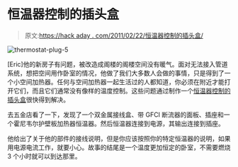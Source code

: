 # 恒温器控制的插头盒

> 原文:[https://hack aday . com/2011/02/22/恒温器控制的插头盒/](https://hackaday.com/2011/02/22/thermostat-controlled-plug-box/)

![](../Images/bb33f3045f05fb10880e8209bd937ad6.png "thermostat-plug-5")

[Eric]他的新房子有问题，被改造成阁楼的阁楼空间没有暖气。面对无法接入管道系统，想把空间用作卧室的情况，他做了我们大多数人会做的事情，只是得到了一个小空间加热器。任何与空间加热器一起生活过的人都知道，你必须在附近才能打开它们，而且它们通常没有像样的温度控制。这些问题通过制作一个[恒温器控制的插头盒](http://thetechnickel.com/projects/thermostat-box.html)很快得到解决。

去五金店看了一下，发现了一个双金属接线盒、带 GFCI 断流器的面板、插座和一个霍尼韦尔护壁板加热器恒温器。然后恒温器连接到电源，其输出连接到插座。

他给出了关于他的部件的接线说明，但是你应该按照你的特定恒温器的说明，如果用电源电流工作，就要小心。故事的结尾是一个温度更加恒定的卧室，不需要燃烧 3 个小时就可以到达那里。